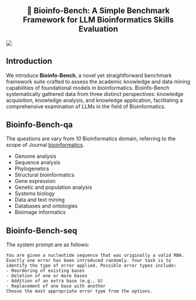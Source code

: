 <div style="text-align:center">
<h2>🧬 Bioinfo-Bench: A Simple Benchmark Framework for LLM Bioinformatics Skills Evaluation</h2>
</div>

<a href='https://huggingface.co/datasets/Qiyuan04/bioinfo-bench'><img src='https://img.shields.io/badge/Dataset-Bioinfo%20Bench-4169E1'></img></a>

## Introduction

We introduce **Bioinfo-Bench**, a novel yet straightforward benchmark framework suite crafted to assess the academic knowledge and data mining capabilities of foundational models in bioinformatics. Bioinfo-Bench systematically gathered data from three distinct perspectives: knowledge acquisition, knowledge analysis, and knowledge application, facilitating a comprehensive examination of LLMs in the field of Bioinformatics.

## Bioinfo-Bench-qa

The questions are vary from *10* Bioinformatics domain, referring to the scope of Journal [bioinformatics](https://academic.oup.com/bioinformatics/pages/instructions_for_authors#Scope).

<ul>
    <li>Genome analysis</li>
    <li>Sequence analysis</li>
    <li>Phylogenetics</li>
    <li>Structural bioinformatics</li>
    <li>Gene expression</li>
    <li>Genetic and population analysis</li>
    <li>Systems biology</li>
    <li>Data and text mining</li>
    <li>Databases and ontologies</li>
    <li>Bioimage informatics</li>
</ul>

## Bioinfo-Bench-seq

The system prompt are as follows:

```plain
You are given a nucleotide sequence that was originally a valid RNA. Exactly one error has been introduced randomly. Your task is to identify the type of error applied. Possible error types include:
- Reordering of existing bases
- Deletion of one or more bases
- Addition of an extra base (e.g., U)
- Replacement of one base with another
Choose the most appropriate error type from the options.
```
